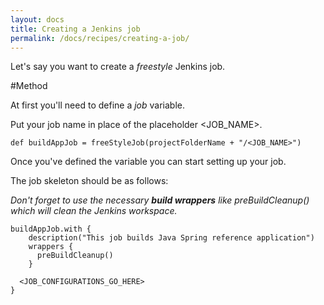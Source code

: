 ```yaml
---
layout: docs
title: Creating a Jenkins job
permalink: /docs/recipes/creating-a-job/
---
```


Let's say you want to create a _freestyle_ Jenkins job.

#Method

At first you'll need to define a _job_ variable.

Put your job name in place of the placeholder \<JOB_NAME\>.

```
def buildAppJob = freeStyleJob(projectFolderName + "/<JOB_NAME>")
```

Once you've defined the variable you can start setting up your job.

The job skeleton should be as follows:

_Don't forget to use the necessary **build wrappers** like preBuildCleanup() which will clean the Jenkins workspace._

```
buildAppJob.with {
    description("This job builds Java Spring reference application")
    wrappers {
      preBuildCleanup()
    }
    
  <JOB_CONFIGURATIONS_GO_HERE>
}
```



